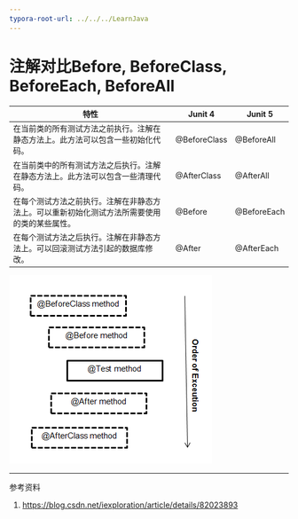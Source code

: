 ```yaml
---
typora-root-url: ../../../LearnJava
---
```


# 注解对比Before, BeforeClass, BeforeEach, BeforeAll

| **特性**                                                     | **Junit 4**  | **Junit 5** |
| ------------------------------------------------------------ | ------------ | ----------- |
| 在当前类的所有测试方法之前执行。注解在静态方法上。此方法可以包含一些初始化代码。 | @BeforeClass | @BeforeAll  |
| 在当前类中的所有测试方法之后执行。注解在静态方法上。此方法可以包含一些清理代码。 | @AfterClass  | @AfterAll   |
| 在每个测试方法之前执行。注解在非静态方法上。可以重新初始化测试方法所需要使用的类的某些属性。 | @Before      | @BeforeEach |
| 在每个测试方法之后执行。注解在非静态方法上。可以回滚测试方法引起的数据库修改。 | @After       | @AfterEach  |



![img](/test/assets/order_of_exception.png)



---

参考资料

1. https://blog.csdn.net/iexploration/article/details/82023893

